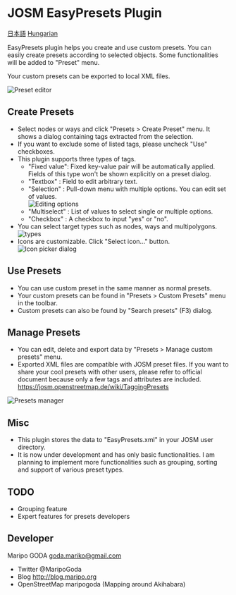 # JOSM EasyPresets Plugin

[日本語](https://github.com/maripo/JOSM_easypresets/blob/master/README-ja.md)
[Hungarian](https://github.com/maripo/JOSM_easypresets/blob/master/README-hu.md)

EasyPresets plugin helps you create and use custom presets.
You can easily create presets according to selected objects. 
Some functionalities will be added to "Preset" menu.

Your custom presets can be exported to local XML files.

![Preset editor](https://github.com/maripo/JOSM_easypresets/blob/master/doc/img/en/preset_editor.png)

## Create Presets
* Select nodes or ways and click "Presets > Create Preset" menu. It shows a dialog containing tags extracted from the selection.
* If you want to exclude some of listed tags, please uncheck "Use" checkboxes.
* This plugin supports three types of tags.  
	* "Fixed value": Fixed key-value pair will be automatically applied. Fields of this type won't be shown explicitly on a preset dialog. 
	* "Textbox" : Field to edit arbitrary text.
	* "Selection" : Pull-down menu with multiple options. You can edit set of values.  
	![Editing options](https://github.com/maripo/JOSM_easypresets/blob/master/doc/img/en/options.png)
	* "Multiselect" : List of values to select single or multiple options. 
	* "Checkbox" : A checkbox to input "yes" or "no".
* You can select target types such as nodes, ways and multipolygons.  
![types](https://github.com/maripo/JOSM_easypresets/blob/master/doc/img/en/target_types.png)
* Icons are customizable. Click "Select icon..." button.  
![Icon picker dialog](https://github.com/maripo/JOSM_easypresets/blob/master/doc/img/en/icon_picker.png)

## Use Presets
* You can use custom preset in the same manner as normal presets.
* Your custom presets can be found in "Presets > Custom Presets" menu in the toolbar.
* Custom presets can also be found by "Search presets" (F3) dialog.

## Manage Presets
* You can edit, delete and export data by "Presets > Manage custom presets" menu.
* Exported XML files are compatible with JOSM preset files. If you want to share your cool presets with other users, please refer to official document because only a few tags and attributes are included. https://josm.openstreetmap.de/wiki/TaggingPresets

![Presets manager](https://github.com/maripo/JOSM_easypresets/blob/master/doc/img/en/manager.png) 

## Misc
* This plugin stores the data to "EasyPresets.xml" in your JOSM user directory.
* It is now under development and has only basic functionalities. I am planning to implement more functionalities such as grouping, sorting and support of various preset types. 

## TODO
* Grouping feature
* Expert features for presets developers

## Developer
Maripo GODA <goda.mariko@gmail.com>
* Twitter @MaripoGoda
* Blog http://blog.maripo.org
* OpenStreetMap maripogoda (Mapping around Akihabara)
